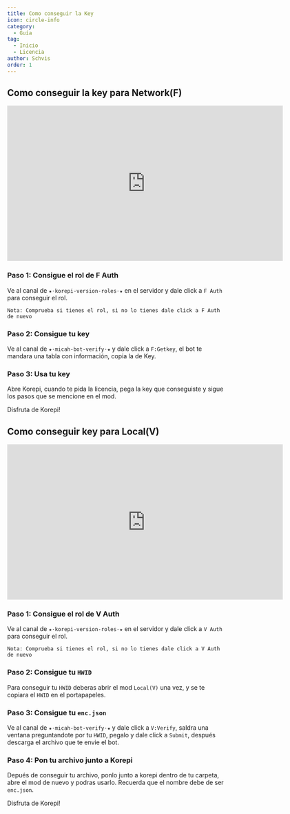 ```yaml
---
title: Como conseguir la Key
icon: circle-info
category:
  - Guía
tag:
  - Inicio
  - Licencia
author: Schvis
order: 1
---
```


## Como conseguir la key para Network(F)

<div class="iframe-container"><div class="iframe-container"><iframe width="640" height="360" src="https://www.youtube.com/embed/-9bXOMH0-WM" title="Korepi - How to get V key" frameborder="0" allow="accelerometer; autoplay; clipboard-write; encrypted-media; gyroscope; picture-in-picture; web-share" allowfullscreen></iframe></div>

### Paso 1: Consigue el rol de F Auth

Ve al canal de `★⋅korepi-version-roles⋅★` en el servidor y dale click a `F Auth` para conseguir el rol.

`Nota: Comprueba si tienes el rol, si no lo tienes dale click a F Auth de nuevo`

### Paso 2: Consigue tu key

Ve al canal de `⁠★⋅micah-bot-verify⋅★` y dale click a `F:Getkey`, el bot te mandara una tabla con información, copia la de Key.

### Paso 3: Usa tu key

Abre Korepi, cuando te pida la licencia, pega la key que conseguiste y sigue los pasos que se mencione en el mod.

Disfruta de Korepi!

## Como conseguir key para Local(V)

<div class="iframe-container"><iframe width="640" height="360" src="https://www.youtube.com/embed/OTCSboZdexc" title="Korepi - How to get V key" frameborder="0" allow="accelerometer; autoplay; clipboard-write; encrypted-media; gyroscope; picture-in-picture; web-share" allowfullscreen></iframe></div>

### Paso 1: Consigue el rol de V Auth

Ve al canal de `★⋅korepi-version-roles⋅★` en el servidor y dale click a `V Auth` para conseguir el rol.

`Nota: Comprueba si tienes el rol, si no lo tienes dale click a V Auth de nuevo`

### Paso 2: Consigue tu `HWID`

Para conseguir tu `HWID` deberas abrir el mod `Local(V)` una vez, y se te copiara el `HWID` en el portapapeles.

### Paso 3: Consigue tu `enc.json`

Ve al canal de `⁠★⋅micah-bot-verify⋅★` y dale click a `V:Verify`, saldra una ventana preguntandote por tu `HWID`, pegalo y dale click a `Submit`, después descarga el archivo que te envie el bot.

### Paso 4: Pon tu archivo junto a Korepi

Depués de conseguir tu archivo, ponlo junto a korepi dentro de tu carpeta, abre el mod de nuevo y podras usarlo. Recuerda que el nombre debe de ser `enc.json`.

Disfruta de Korepi!
